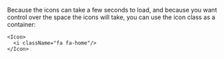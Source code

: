 Because the icons can take a few seconds to load, and because you want control over the space the icons will take, you can use the icon class as a container:

```example
<Icon>
  <i className="fa fa-home"/>
</Icon>
```